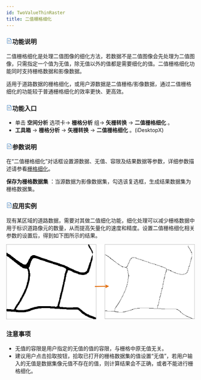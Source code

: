 ```yaml
---
id: TwoValueThinRaster
title: 二值栅格细化
---
```

### ![](../../img/read.gif)功能说明

二值栅格细化是处理二值图像的细化方法，若数据不是二值图像会先处理为二值图像，只需指定一个值为无值，除无值以外的值都是需要细化的值。二值栅格细化功能同时支持栅格数据和影像数据。

适用于道路数据的栅格细化，或用户源数据是二值栅格/影像数据，通过二值栅格细化的功能较于普通栅格细化的效率更快、更高效。

### ![](../../img/read.gif)功能入口

  * 单击 **空间分析** 选项卡-> **栅格分析** 组-> **矢栅转换** -> **二值栅格细化** 。
  * **工具箱** -> **栅格分析** -> **矢栅转换** -> **二值栅格细化** 。(iDesktopX) 

### ![](../../img/read.gif)参数说明

在“二值栅格细化”对话框设置源数据、无值、容限及结果数据等参数，详细参数描述请参看[栅格细化](ThinRaster)。

**保存为栅格数据集** ：当源数据为影像数据集，勾选该复选框，生成结果数据集为栅格数据集。

### ![](../../img/read.gif)应用实例

现有某区域的道路数据，需要对其做二值细化功能，细化处理可以减少栅格数据中用于标识道路像元的数量，从而提高矢量化的速度和精度。设置二值栅格细化相关参数的设置后，得到如下图所示的结果。

![](img/TwoValueThinRasterResult3.png)  

  
### 注意事项

  * 无值的容限是用户指定的无值的值的容限，与栅格中原无值无关。
  * 建议用户点击拾取按钮，拾取已打开的栅格数据集的值设置“无值”，若用户输入的无值是数据集像元值不存在的值，则计算结果会不正确，或者不能进行栅格细化。

